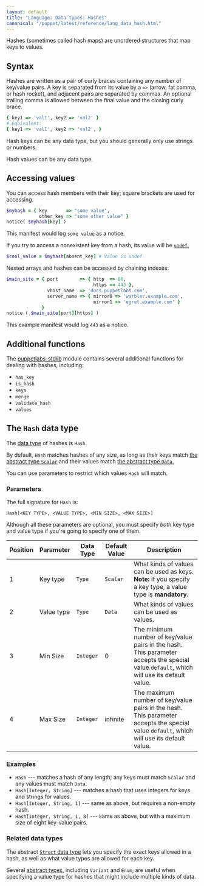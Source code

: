 ```yaml
---
layout: default
title: "Language: Data types: Hashes"
canonical: "/puppet/latest/reference/lang_data_hash.html"
---
```


[undef]: ./lang_data_undef.html
[stdlib]: http://forge.puppetlabs.com/puppetlabs/stdlib
[data type]: ./lang_data_type.html
[struct]: ./lang_data_abstract.html#struct
[abstract types]: ./lang_data_abstract.html
[data]: ./lang_data_abstract.html#data
[scalar]: ./lang_data_abstract.html#scalar


Hashes (sometimes called hash maps) are unordered structures that map keys to values.

## Syntax

Hashes are written as a pair of curly braces containing any number of key/value pairs. A key is separated from its value by a `=>` (arrow, fat comma, or hash rocket), and adjacent pairs are separated by commas. An optional trailing comma is allowed between the final value and the closing curly brace.

~~~ ruby
{ key1 => 'val1', key2 => 'val2' }
# Equivalent:
{ key1 => 'val1', key2 => 'val2', }
~~~

Hash keys can be any data type, but you should generally only use strings or numbers.

Hash values can be any data type.

## Accessing values

You can access hash members with their key; square brackets are used for accessing.

~~~ ruby
$myhash = { key       => "some value",
            other_key => "some other value" }
notice( $myhash[key] )
~~~

This manifest would log `some value` as a notice.

If you try to access a nonexistent key from a hash, its value will be [`undef`.][undef]

~~~ ruby
$cool_value = $myhash[absent_key] # Value is undef
~~~

Nested arrays and hashes can be accessed by chaining indexes:

~~~ ruby
$main_site = { port        => { http  => 80,
                                https => 443 },
               vhost_name  => 'docs.puppetlabs.com',
               server_name => { mirror0 => 'warbler.example.com',
                                mirror1 => 'egret.example.com' }
             }
notice ( $main_site[port][https] )
~~~

This example manifest would log `443` as a notice.

## Additional functions

The [puppetlabs-stdlib][stdlib] module contains several additional functions for dealing with hashes, including:

* `has_key`
* `is_hash`
* `keys`
* `merge`
* `validate_hash`
* `values`

## The `Hash` data type

The [data type][] of hashes is `Hash`.

By default, `Hash` matches hashes of any size, as long as their keys match [the abstract type `Scalar`][scalar] and their values match [the abstract type `Data`.][data]

You can use parameters to restrict which values `Hash` will match.

### Parameters

The full signature for `Hash` is:

    Hash[<KEY TYPE>, <VALUE TYPE>, <MIN SIZE>, <MAX SIZE>]

Although all these parameters are optional, you must specify _both_ key type and value type if you're going to specify one of them.

Position | Parameter        | Data Type | Default Value | Description
---------| -----------------|-----------|---------------|------------
1 | Key type | `Type` | `Scalar` | What kinds of values can be used as keys. **Note:** If you specify a key type, a value type is **mandatory.**
2 | Value type | `Type` | `Data` | What kinds of values can be used as values.
3 | Min Size | `Integer` | 0 | The minimum number of key/value pairs in the hash. This parameter accepts the special value `default`, which will use its default value.
4 | Max Size | `Integer` | infinite | The maximum number of key/value pairs in the hash. This parameter accepts the special value `default`, which will use its default value.


### Examples

* `Hash` --- matches a hash of any length; any keys must match `Scalar` and any values must match `Data`.
* `Hash[Integer, String]` --- matches a hash that uses integers for keys and strings for values.
* `Hash[Integer, String, 1]` --- same as above, but requires a non-empty hash.
* `Hash[Integer, String, 1, 8]` --- same as above, but with a maximum size of eight key-value pairs.


### Related data types

The abstract [`Struct` data type][struct] lets you specify the exact keys allowed in a hash, as well as what value types are allowed for each key.

Several [abstract types][], including `Variant` and `Enum`, are useful when specifying a value type for hashes that might include multiple kinds of data.
